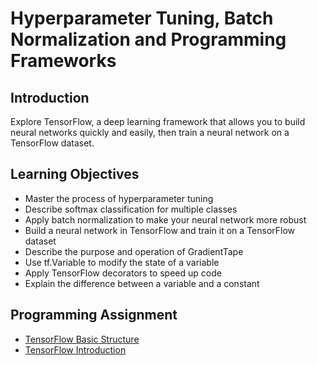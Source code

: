 # Hyperparameter Tuning, Batch Normalization and Programming Frameworks

## Introduction
Explore TensorFlow, a deep learning framework that allows you to build neural networks quickly and easily, then train a neural network on a TensorFlow dataset.

## Learning Objectives
* Master the process of hyperparameter tuning
* Describe softmax classification for multiple classes
* Apply batch normalization to make your neural network more robust
* Build a neural network in TensorFlow and train it on a TensorFlow dataset
* Describe the purpose and operation of GradientTape
* Use tf.Variable to modify the state of a variable
* Apply TensorFlow decorators to speed up code
* Explain the difference between a variable and a constant

## Programming Assignment
* [TensorFlow Basic Structure](./codes/TensorFlow_BasicStructure.ipynb)
* [TensorFlow Introduction](./codes/TensorFlow_introduction.ipynb)
